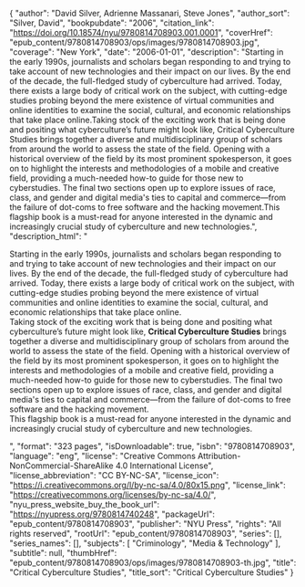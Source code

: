 {
  "author": "David Silver, Adrienne Massanari, Steve Jones",
  "author_sort": "Silver, David",
  "bookpubdate": "2006",
  "citation_link": "https://doi.org/10.18574/nyu/9780814708903.001.0001",
  "coverHref": "epub_content/9780814708903/ops/images/9780814708903.jpg",
  "coverage": "New York",
  "date": "2006-01-01",
  "description": "Starting in the early 1990s, journalists and scholars began responding to and trying to take account of new technologies and their impact on our lives. By the end of the decade, the full-fledged study of cyberculture had arrived. Today, there exists a large body of critical work on the subject, with cutting-edge studies probing beyond the mere existence of virtual communities and online identities to examine the social, cultural, and economic relationships that take place online.Taking stock of the exciting work that is being done and positing what cyberculture&#8217;s future might look like, Critical Cyberculture Studies brings together a diverse and multidisciplinary group of scholars from around the world to assess the state of the field. Opening with a historical overview of the field by its most prominent spokesperson, it goes on to highlight the interests and methodologies of a mobile and creative field, providing a much-needed how-to guide for those new to cyberstudies. The final two sections open up to explore issues of race, class, and gender and digital media's ties to capital and commerce&#8212;from the failure of dot-coms to free software and the hacking movement.This flagship book is a must-read for anyone interested in the dynamic and increasingly crucial study of cyberculture and new technologies.",
  "description_html": "<p>Starting in the early 1990s, journalists and scholars began responding to and trying to take account of new technologies and their impact on our lives. By the end of the decade, the full-fledged study of cyberculture had arrived. Today, there exists a large body of critical work on the subject, with cutting-edge studies probing beyond the mere existence of virtual communities and online identities to examine the social, cultural, and economic relationships that take place online.<br>Taking stock of the exciting work that is being done and positing what cyberculture&#8217;s future might look like, <b>Critical Cyberculture Studies</b> brings together a diverse and multidisciplinary group of scholars from around the world to assess the state of the field. Opening with a historical overview of the field by its most prominent spokesperson, it goes on to highlight the interests and methodologies of a mobile and creative field, providing a much-needed how-to guide for those new to cyberstudies. The final two sections open up to explore issues of race, class, and gender and digital media's ties to capital and commerce&#8212;from the failure of dot-coms to free software and the hacking movement.<br>This flagship book is a must-read for anyone interested in the dynamic and increasingly crucial study of cyberculture and new technologies.</p>",
  "format": "323 pages",
  "isDownloadable": true,
  "isbn": "9780814708903",
  "language": "eng",
  "license": "Creative Commons Attribution-NonCommercial-ShareAlike 4.0 International License",
  "license_abbreviation": "CC BY-NC-SA",
  "license_icon": "https://i.creativecommons.org/l/by-nc-sa/4.0/80x15.png",
  "license_link": "https://creativecommons.org/licenses/by-nc-sa/4.0/",
  "nyu_press_website_buy_the_book_url": "https://nyupress.org/9780814740248",
  "packageUrl": "epub_content/9780814708903",
  "publisher": "NYU Press",
  "rights": "All rights reserved",
  "rootUrl": "epub_content/9780814708903",
  "series": [],
  "series_names": [],
  "subjects": [
    "Criminology",
    "Media & Technology"
  ],
  "subtitle": null,
  "thumbHref": "epub_content/9780814708903/ops/images/9780814708903-th.jpg",
  "title": "Critical Cyberculture Studies",
  "title_sort": "Critical Cyberculture Studies"
}
